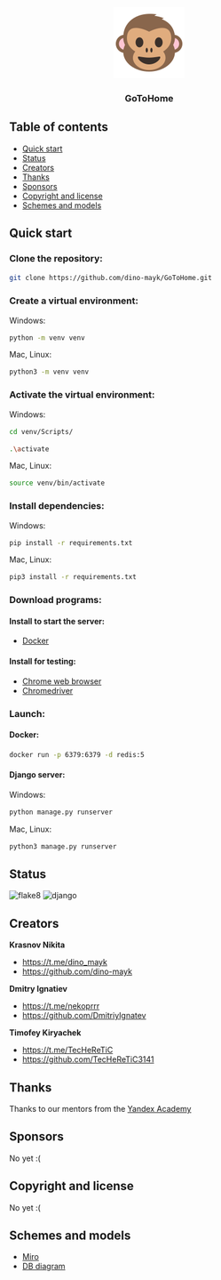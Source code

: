 <p align="center">
  <a href="#">
    <img src="/static_dev/favicon_package/logo.svg" alt="logo">
  </a>
</p>

<h3 align="center">GoToHome</h3>

## Table of contents

- [Quick start](#quick-start)
- [Status](#status)
- [Creators](#creators)
- [Thanks](#thanks)
- [Sponsors](#sponsors)
- [Copyright and license](#copyright-and-license)
- [Schemes and models](#schemes-and-models)


## Quick start

### Clone the repository:
```bash
git clone https://github.com/dino-mayk/GoToHome.git
```

### Create a virtual environment:

Windows:
```bash
python -m venv venv
```
Mac, Linux:
```bash
python3 -m venv venv
```

### Activate the virtual environment:

Windows:
```bash
cd venv/Scripts/
```
```bash
.\activate
```
Mac, Linux:
```bash
source venv/bin/activate
```

### Install dependencies:

Windows:
```bash
pip install -r requirements.txt
```
Mac, Linux:
```bash
pip3 install -r requirements.txt
```

### Download programs:

#### Install to start the server:
  - [Docker](https://www.docker.com/)

#### Install for testing:
  - [Chrome web browser](https://www.google.com/chrome/)
  - [Chromedriver](https://sites.google.com/chromium.org/driver/getting-started)

### Launch:

#### Docker:

```bash
docker run -p 6379:6379 -d redis:5
```

#### Django server:

Windows:
```bash
python manage.py runserver
```
Mac, Linux:
```bash
python3 manage.py runserver
```

## Status

![flake8](https://github.com/dino-mayk/GoToHome/actions/workflows/python-package.yml/badge.svg)
![django](https://github.com/dino-mayk/GoToHome/actions/workflows/django.yml/badge.svg)


## Creators

**Krasnov Nikita**

- <https://t.me/dino_mayk>
- <https://github.com/dino-mayk>

**Dmitry Ignatiev**

- <https://t.me/nekoprrr>
- <https://github.com/DmitriyIgnatev>

**Timofey Kiryachek**

- <https://t.me/TecHeReTiC>
- <https://github.com/TecHeReTiC3141>


## Thanks

Thanks to our mentors from the [Yandex Academy](https://academy.yandex.ru/)


## Sponsors

No yet :(


## Copyright and license

No yet :(


## Schemes and models

- [Miro](https://miro.com/app/board/uXjVP6-w5OI=)
- [DB diagram](https://app.quickdatabasediagrams.com/#/d/kBHEAB/)
